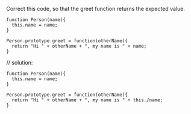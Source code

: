 Correct this code, so that the greet function returns the expected value.
```
function Person(name){
  this.name = name;
}

Person.prototype.greet = function(otherName){
  return "Hi " + otherName + ", my name is " + name;
}
```


// solution:
```
function Person(name){
  this.name = name;
}

Person.prototype.greet = function(otherName){
  return "Hi " + otherName + ", my name is " + this./name;
}
```